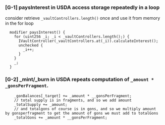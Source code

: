 ### [G-1] paysInterest in USDA access storage repeatedly in a loop

consider retrieve `_vaultControllers.length()` once and use it from memory in the for loop
```solidity
  modifier paysInterest() {
    for (uint256 _i; _i < _vaultControllers.length();) {
      IVaultController(_vaultControllers.at(_i)).calculateInterest();
      unchecked {
        _i++;
      }
    }
    _;
  }
```

### [G-2] _mint/_burn in USDA repeats computation of `_amount * _gonsPerFragment`.

```solidity
    _gonBalances[_target] += _amount * __gonsPerFragment;
    // total supply is in fragments, and so we add amount
    _totalSupply += _amount;
    // and totalgons of course is in gons, and so we multiply amount by gonsperfragment to get the amount of gons we must add to totalGons
    _totalGons += _amount * __gonsPerFragment;
```